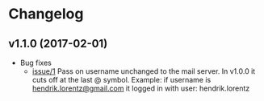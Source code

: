 # Changelog

## v1.1.0 (2017-02-01)

* Bug fixes
  * [issue/1](https://github.com/nico-amsterdam/pop3mail/issues/1) Pass on username unchanged to the mail server. In v1.0.0 it cuts off at the last @ symbol. Example: if username is hendrik.lorentz@gmail.com it logged in with user: hendrik.lorentz
